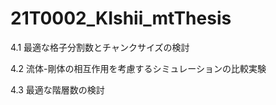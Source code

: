 # 21T0002_KIshii_mtThesis

4.1 最適な格子分割数とチャンクサイズの検討

4.2 流体-剛体の相互作用を考慮するシミュレーションの比較実験

4.3 最適な階層数の検討

